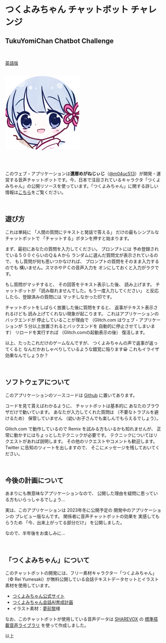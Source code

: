 # つくよみちゃん チャットボット チャレンジ
## TukuYomiChan Chatbot Challenge

<BR>

[英語版](https://github.com/m04uc513/tycc-voice-chatbot/blob/main/README.md)

<BR>

<div class="container">
  <img src="./public/tsukuyomi_icon.png" title="つくよみちゃん">
</div>

<BR><BR>

このウェブ・アプリケーションは**還暦めがねじぃじ**（[@m04uc513](https://twitter.com/m04uc513)）が開発・運営する音声チャットボットです。今、日本で注目されているキャラクタ「つくよみちゃん」の公開リソースを使っています。「つくよみちゃん」に関する詳しい情報は[こちら](https://github.com/m04uc513/tycc-voice-chatbot/blob/main/README-ja.md#TUKUYOMICHAN)をご覧ください。


<BR>

## 遊び方

これは単純に
「人間の質問にテキストと発話で答える」
だけの最もシンプルなチャットボットで
「チャットする」ボタンを押すと始まります。

まず、最初にあなたの質問を入力してください。
プロンプトには
予め登録されている５００ぐらいのＱ＆Ａから
ランダムに選んだ質問文が表示されているので、
もし質問が何も思いつかなければ、
プロンプトの質問をそのまま入力するのでも
構いません。スマホやＰＣの音声入力を
オンにしておくと入力がラクです。

もし質問がマッチすると、
その回答をテキスト表示した後、
読み上げます。
チャットボットが
「読み取れませんでした。もう一度入力してください」
と反応したら、登録済みの質問には
マッチしなかった印です。

チャットボットをしばらく放置した後に質問をすると、
返事がテキスト表示されるけども
読み上げてくれない現象が起こります。
これはアプリケーションのバックエンドが
停止していることが理由で
（Glitch.com はウェブ・アプリケーションが
５分以上放置されるとバックエンドを
自動的に停止させてしまいます）
リロードを実行すれば
（Glitch.comの起動表示の後）
復活します。

以上、たったこれだけのゲームなんですが、
つくよみちゃんの声で返事が返ってくると
なんだかおしゃべりしているような錯覚に陥ります😀
これもイライザ効果なんでしょうか？

<BR>

## ソフトウェアについて

このアプリケーションのソースコードは
[Github](https://github.com/m04uc513/tycc-voice-chatbot)
に置いてあります。

コードを見て貰えばわかるように、
チャットボットは基本的に
あなたのブラウザだけで動いています。
あなたが入力してくれた質問は
（不要なトラブルを避けるため）
保管していません
（幼いお子さんでも楽しんでもらえるでしょう）。

Glitch.com で動作しているので
Remix を試みる方もいるかも知れませんが、
正常に動かすにはちょっとしたテクニックが必要です。
テクニックについてはリクエストがあれば説明します。
その他のリクエストやコメントも歓迎します。
Twitter に告知のツィートを出しますので、
そこにメッセージを残しておいてください。

<BR>

## 今後の計画について

あまりにも無意味なアプリケーションなので、
公開した理由を疑問に思っている方もいらっしゃるでしょう…

実は、このアプリケーションは
2023年冬に公開予定の
開発中のアプリケーションの
プレビュー版なんです。
関係者に音声チャットボットの効果を
実感してもらうため
「今、出来上がってる部分だけ」
を公開しました。

なので、半年後をお楽しみに…

<BR>

## 「つくよみちゃん」について
<A NAME="#TUKUYOMICHAN"></A>
このチャットボットの開発には、フリー素材キャラクター「つくよみちゃん」（© Rei Yumesaki）が無料公開している会話テキストデータセットとイラスト素材を使用しています。

* [つくよみちゃん公式サイト](https://tyc.rei-yumesaki.net/)
* [つくよみちゃん会話AI育成計画](https://tyc.rei-yumesaki.net/material/kaiwa-ai/)
* イラスト素材：[夢前黎](https://tyc.rei-yumesaki.net/material/illust/)様

なお、このチャットボットが使用している音声データは
[SHAREVOX](https://www.sharevox.app/)
の
[標準搭載音声ライブラリ](https://tyc.rei-yumesaki.net/news/sharevox/)
を使って作成しました。


以上
